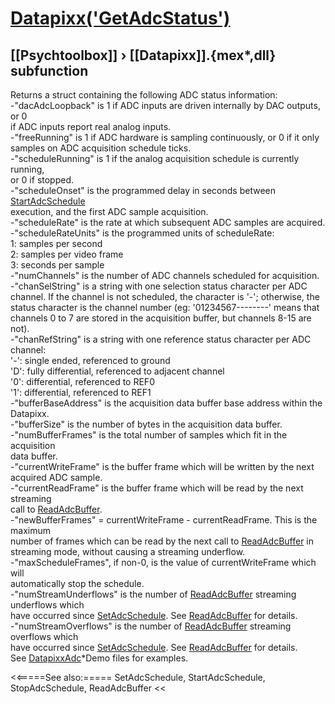 # [Datapixx('GetAdcStatus')](Datapixx-GetAdcStatus) 
## [[Psychtoolbox]] &#8250; [[Datapixx]].{mex*,dll} subfunction


Returns a struct containing the following ADC status information:  
-"dacAdcLoopback" is 1 if ADC inputs are driven internally by DAC outputs, or 0  
if ADC inputs report real analog inputs.  
-"freeRunning" is 1 if ADC hardware is sampling continuously, or 0 if it only  
samples on ADC acquisition schedule ticks.  
-"scheduleRunning" is 1 if the analog acquisition schedule is currently running,  
or 0 if stopped.  
-"scheduleOnset" is the programmed delay in seconds between [StartAdcSchedule](StartAdcSchedule)  
execution, and the first ADC sample acquisition.  
-"scheduleRate" is the rate at which subsequent ADC samples are acquired.  
-"scheduleRateUnits" is the programmed units of scheduleRate:  
   1: samples per second  
   2: samples per video frame  
   3: seconds per sample  
-"numChannels" is the number of ADC channels scheduled for acquisition.  
-"chanSelString" is a string with one selection status character per ADC  
channel. If the channel is not scheduled, the character is '-'; otherwise, the  
status character is the channel number (eg: '01234567--------' means that  
channels 0 to 7 are stored in the acquisition buffer, but channels 8-15 are  
not).  
-"chanRefString" is a string with one reference status character per ADC  
channel:  
   '-': single ended, referenced to ground  
   'D': fully differential, referenced to adjacent channel  
   '0': differential, referenced to REF0  
   '1': differential, referenced to REF1  
-"bufferBaseAddress" is the acquisition data buffer base address within the  
Datapixx.  
-"bufferSize" is the number of bytes in the acquisition data buffer.  
-"numBufferFrames" is the total number of samples which fit in the acquisition  
data buffer.  
-"currentWriteFrame" is the buffer frame which will be written by the next  
acquired ADC sample.  
-"currentReadFrame" is the buffer frame which will be read by the next streaming  
call to [ReadAdcBuffer](ReadAdcBuffer).  
-"newBufferFrames" = currentWriteFrame - currentReadFrame. This is the maximum  
number of frames which can be read by the next call to [ReadAdcBuffer](ReadAdcBuffer) in  
streaming mode, without causing a streaming underflow.  
-"maxScheduleFrames", if non-0, is the value of currentWriteFrame which will  
automatically stop the schedule.  
-"numStreamUnderflows" is the number of [ReadAdcBuffer](ReadAdcBuffer) streaming underflows which  
have occurred since [SetAdcSchedule](SetAdcSchedule). See [ReadAdcBuffer](ReadAdcBuffer) for details.  
-"numStreamOverflows" is the number of [ReadAdcBuffer](ReadAdcBuffer) streaming overflows which  
have occurred since [SetAdcSchedule](SetAdcSchedule). See [ReadAdcBuffer](ReadAdcBuffer) for details.  
See [DatapixxAdc](DatapixxAdc)\*Demo files for examples.  
  


<<=====See also:=====
SetAdcSchedule, StartAdcSchedule, StopAdcSchedule, ReadAdcBuffer
<<